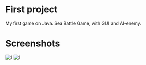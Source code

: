 # First project
My first game on Java. Sea Battle Game, with GUI and AI-enemy.
# Screenshots
![1](https://github.com/VaJar97/Sea-Battle-Game/raw/master/screnshot/1.jpg)
![1](https://github.com/VaJar97/Sea-Battle-Game/raw/master/screnshot/2.jpg)
